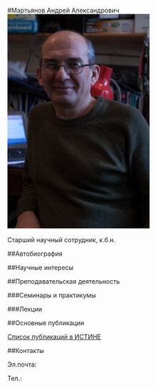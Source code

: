 #Мартьянов Андрей Александрович
![Мартьянов Андрей Александрович](./martyanov.jpg "Мартьянов Андрей Александрович")

Старший научный сотрудник, к.б.н.

##Автобиография

##Научные интересы

##Преподавательская деятельность

###Семинары и практикумы

###Лекции

##Основные публикации

[Список публикаций в ИСТИНЕ](http://istina.msu.ru/profile/MartyanovAA/)

##Контакты

Эл.почта: 

Тел.: